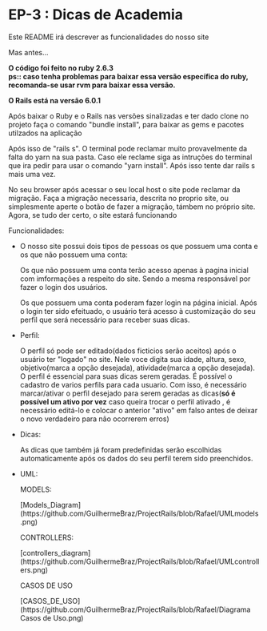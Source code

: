 # EP-3 : Dicas de Academia

Este README irá descrever as funcionalidades do nosso site

Mas antes...
<strong>
<p>O código foi feito no ruby 2.6.3
	<br>
ps:: caso tenha problemas para baixar essa versão específica do ruby, recomanda-se usar rvm para baixar essa versão.
</p>
<p>O Rails está na versão 6.0.1</p>
</strong>
<p>Após baixar o Ruby e o Rails nas versões sinalizadas e ter dado clone no projeto faça o comando "bundle install", para baixar as gems e pacotes utilzados na aplicação</p>
<p>Após isso de "rails s". O terminal pode reclamar muito provavelmente da falta do yarn na sua pasta. Caso ele reclame siga as intruções do terminal que ira pedir para usar o comando "yarn install". Após isso tente dar rails s mais uma vez.</p>
<p>No seu browser após acessar o seu local host o site pode reclamar da migração. Faça a migração necessaria, descrita no proprio site, ou simplesmente aperte o botão de fazer a migração, támbem no próprio site. Agora, se tudo der certo, o site estará funcionando</p>

Funcionalidades:

* <p>O nosso site possui dois tipos de pessoas os que possuem uma conta e os que não possuem uma conta:</p>
	<p>Os que não possuem uma conta terão acesso apenas à pagina inicial com imformações a respeito do site. Sendo a mesma responsável por fazer o login dos usuários.</p>
	<p>Os que possuem uma conta poderam fazer login na página inicial. Após o login ter sido efeituado, o usuário terá acesso à customização do seu perfil que será necessário para receber suas dicas.</p>

* <p>Perfil:</p>
	<p>O perfil só pode ser editado(dados ficticios serão aceitos) após o usuário ter "logado" no site. Nele voce digita sua idade, altura, sexo, objetivo(marca a opção desejada), atividade(marca a opção desejada). O perfil é essencial para suas dicas serem geradas. É possível o cadastro de varios perfils para cada usuario. Com isso, é necessário marcar/ativar o perfil desejado para serem geradas as dicas(<strong>só é possível um ativo por vez</strong> caso queira trocar o perfil ativado , é necessário editá-lo e colocar o anterior "ativo" em falso antes de deixar o novo verdadeiro para não ocorrerem erros)</p>

* <p>Dicas:</p>
	<p>As dicas que também já foram predefinidas serão escolhidas automaticamente após os dados do seu perfil terem sido preenchidos.</p>

* <p>UML:</p>
	<p>MODELS:</p>
		[Models_Diagram](https://github.com/GuilhermeBraz/ProjectRails/blob/Rafael/UMLmodels.png)
		
	<p>CONTROLLERS:</p>
		[controllers_diagram](https://github.com/GuilhermeBraz/ProjectRails/blob/Rafael/UMLcontrollers.png)

	<p>CASOS DE USO</p>
		[CASOS_DE_USO](https://github.com/GuilhermeBraz/ProjectRails/blob/Rafael/Diagrama Casos de Uso.png)
